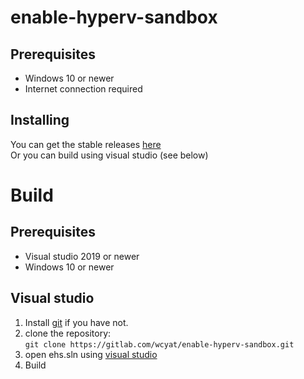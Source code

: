 # enable-hyperv-sandbox

## Prerequisites

- Windows 10 or newer<br />
- Internet connection required

## Installing

You can get the stable releases [here](https://gitlab.com/wcyat/enable-hyperv-sandbox/-/releases)<br />
Or you can build using visual studio (see below)

# Build

## Prerequisites

- Visual studio 2019 or newer<br />
- Windows 10 or newer

## Visual studio

1. Install [git](https://git-scm.com/downloads) if you have not.<br />
2. clone the repository:<br />
   `git clone https://gitlab.com/wcyat/enable-hyperv-sandbox.git`<br />
3. open ehs.sln using [visual studio](https://visualstudio.microsoft.com/downloads)<br />
4. Build
